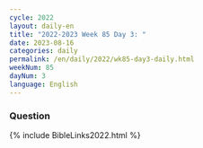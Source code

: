 ```yaml
---
cycle: 2022
layout: daily-en
title: "2022-2023 Week 85 Day 3: "
date: 2023-08-16
categories: daily
permalink: /en/daily/2022/wk85-day3-daily.html
weekNum: 85
dayNum: 3
language: English
---
```


### Question     

{% include BibleLinks2022.html %}
